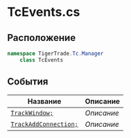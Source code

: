 
# TcEvents.cs
## Расположение
```csharp
namespace TigerTrade.Tc.Manager  
    class TcEvents
```

## События
| Название | Описание |
| --- | --- |
| [`TrackWindow;`](./События/TrackWindow;.md) | *Описание* |
| [`TrackAddConnection;`](./События/TrackAddConnection;.md) | *Описание* |
